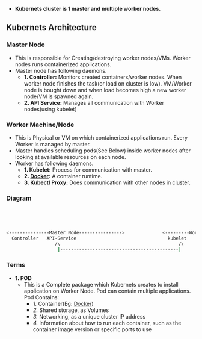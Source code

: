 - **Kubernets cluster is 1 master and multiple worker nodes.**

## Kubernets Architecture
### Master Node
- This is responsible for Creating/destroying worker nodes/VMs. Worker nodes runs containerized applications.
- Master node has following daemons.
  - **1. Controller:** Monitors created containers/worker nodes. When worker node finishes the task(or load on cluster is low). VM/Worker node is bought down and when load becomes high a new worker node/VM is spawned again.
  - **2. API Service:** Manages all communication with Worker nodes(using kubelet)

### Worker Machine/Node
- This is Physical or VM on which containerized applications run. Every Worker is managed by master. 
- Master handles scheduling pods(See Below) inside worker nodes after looking at available resources on each node.
- Worker has following daemons.
  - **1. Kubelet:** Process for communication with master.
  - **2. [Docker](/System-Design/Concepts/All_About_Containers/Docker/What_is_Docker.md):** A container runtime.
  - **3. Kubectl Proxy:** Does communication with other nodes in cluster.

### Diagram
```bash

                                                                                                Worker-Node
                                                                                                     /\
                                                                                                      |
<---------------Master Node---------------->              <---------Worker Node--------------->       |
  Controller   API-Service                                  kubelet     kubectl-Proxy                 |
                  /\                                            /\          /\                        |
                   |--------------------------------------------|            |------------------------|
```
  
### Terms
- **1. POD**
  - This is a Complete package which Kubernets creates to install application on Worker Node. Pod can contain multiple applications. Pod Contains:
    - *1.* Container(Eg: [Docker](/System-Design/Concepts/All_About_Containers/Docker/What_is_Docker.md))
    - *2.* Shared storage, as Volumes
    - *3.* Networking, as a unique cluster IP address
    - *4.* Information about how to run each container, such as the container image version or specific ports to use
